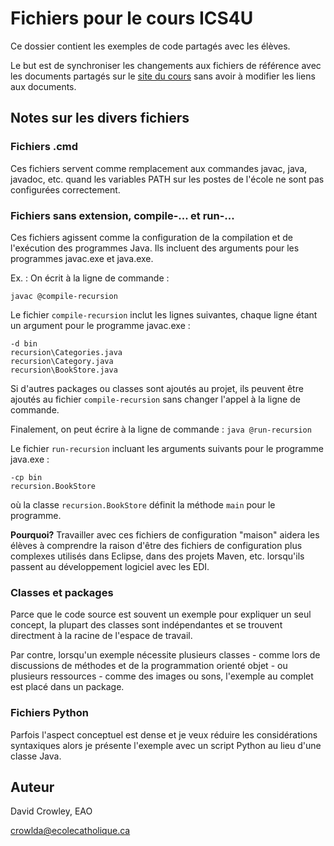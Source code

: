 # Fichiers pour le cours ICS4U
Ce dossier contient les exemples de code partagés avec les élèves.

Le but est de synchroniser les changements aux fichiers de référence avec les documents partagés sur le [site du cours](https://sites.google.com/a/ecolecatholique.ca/crowley/ic4u) sans avoir à modifier les liens aux documents.

## Notes sur les divers fichiers

### Fichiers .cmd
Ces fichiers servent comme remplacement aux commandes javac, java, javadoc, etc. quand les variables PATH sur les postes de l'école ne sont pas configurées correctement.

### Fichiers sans extension, compile-... et run-...
Ces fichiers agissent comme la configuration de la compilation et de l'exécution des programmes Java. Ils incluent des arguments pour les programmes javac.exe et java.exe.

Ex. : On écrit à la ligne de commande :

`javac @compile-recursion`

Le fichier `compile-recursion` inclut les lignes suivantes, chaque ligne étant un argument pour le programme javac.exe :
```
-d bin
recursion\Categories.java
recursion\Category.java
recursion\BookStore.java
```
Si d'autres packages ou classes sont ajoutés au projet, ils peuvent être ajoutés au fichier `compile-recursion` sans changer l'appel à la ligne de commande.

Finalement, on peut écrire à la ligne de commande :
`java @run-recursion`

Le fichier `run-recursion` incluant les arguments suivants pour le programme java.exe :
```
-cp bin
recursion.BookStore
```
où la classe `recursion.BookStore` définit la méthode `main` pour le programme.

**Pourquoi?** Travailler avec ces fichiers de configuration "maison" aidera les élèves à comprendre la raison d'être des fichiers de configuration plus complexes utilisés dans Eclipse, dans des projets Maven, etc. lorsqu'ils passent au développement logiciel avec les EDI.

### Classes et packages
Parce que le code source est souvent un exemple pour expliquer un seul concept, la plupart des classes sont indépendantes et se trouvent directment à la racine de l'espace de travail.

Par contre, lorsqu'un exemple nécessite plusieurs classes - comme lors de discussions de méthodes et de la programmation orienté objet - ou plusieurs ressources - comme des images ou sons, l'exemple au complet est placé dans un package.

### Fichiers Python
Parfois l'aspect conceptuel est dense et je veux réduire les considérations syntaxiques alors je présente l'exemple avec un script Python au lieu d'une classe Java.

## Auteur
 David Crowley, EAO
 
 crowlda@ecolecatholique.ca